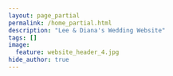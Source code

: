 ```yaml
---
layout: page_partial
permalink: /home_partial.html
description: "Lee & Diana's Wedding Website"
tags: []
image:
  feature: website_header_4.jpg
hide_author: true
---
```


<div class="counter"></div>